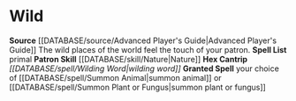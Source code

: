 ﻿---
id: '7'
name: Wild
rarity: Common
skill:
- '[[DATABASE/skill/Nature|Nature]]'
source: '[[DATABASE/source/Advanced Player''s Guide|Advanced Player''s Guide]]'
tradition:
- Primal
type: Witch Patron Theme

---
# Wild

**Source** [[DATABASE/source/Advanced Player's Guide|Advanced Player's Guide]] 
The wild places of the world feel the touch of your patron.
**Spell List** primal
**Patron Skill** [[DATABASE/skill/Nature|Nature]]
**Hex Cantrip** _[[DATABASE/spell/Wilding Word|wilding word]]_
**Granted Spell** your choice of [[DATABASE/spell/Summon Animal|summon animal]] or [[DATABASE/spell/Summon Plant or Fungus|summon plant or fungus]]